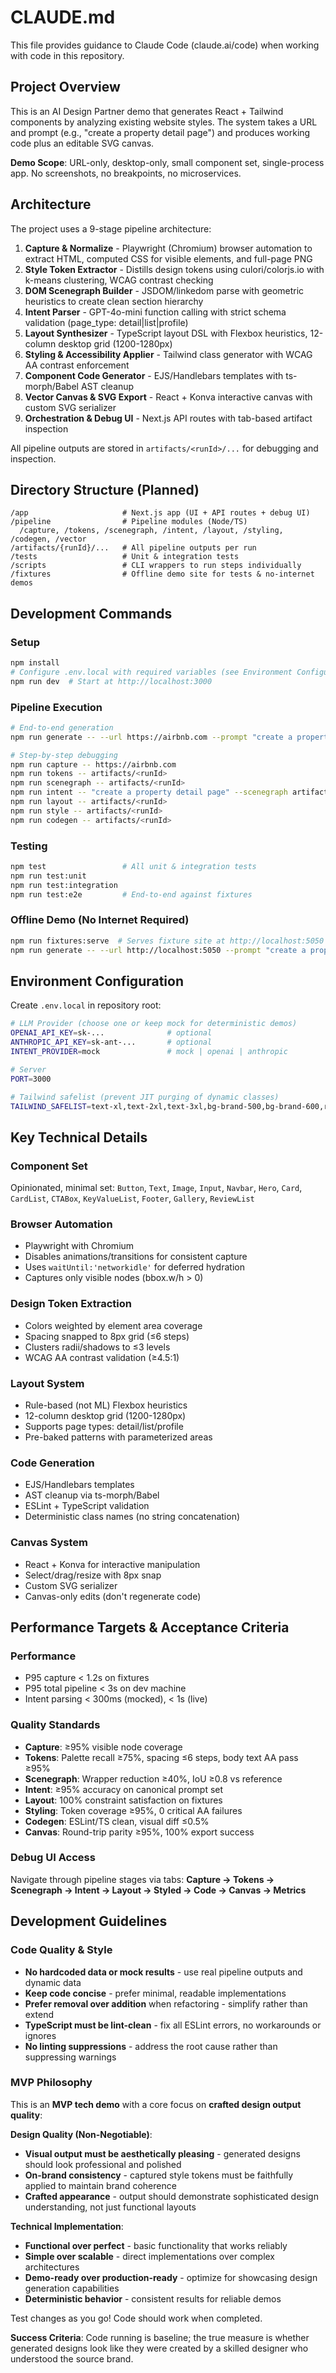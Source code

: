 # CLAUDE.md

This file provides guidance to Claude Code (claude.ai/code) when working with code in this repository.

## Project Overview

This is an AI Design Partner demo that generates React + Tailwind components by analyzing existing website styles. The system takes a URL and prompt (e.g., "create a property detail page") and produces working code plus an editable SVG canvas.

**Demo Scope**: URL-only, desktop-only, small component set, single-process app. No screenshots, no breakpoints, no microservices.

## Architecture

The project uses a 9-stage pipeline architecture:

1. **Capture & Normalize** - Playwright (Chromium) browser automation to extract HTML, computed CSS for visible elements, and full-page PNG
2. **Style Token Extractor** - Distills design tokens using culori/colorjs.io with k-means clustering, WCAG contrast checking
3. **DOM Scenegraph Builder** - JSDOM/linkedom parse with geometric heuristics to create clean section hierarchy
4. **Intent Parser** - GPT-4o-mini function calling with strict schema validation (page_type: detail|list|profile)
5. **Layout Synthesizer** - TypeScript layout DSL with Flexbox heuristics, 12-column desktop grid (1200-1280px)
6. **Styling & Accessibility Applier** - Tailwind class generator with WCAG AA contrast enforcement
7. **Component Code Generator** - EJS/Handlebars templates with ts-morph/Babel AST cleanup
8. **Vector Canvas & SVG Export** - React + Konva interactive canvas with custom SVG serializer
9. **Orchestration & Debug UI** - Next.js API routes with tab-based artifact inspection

All pipeline outputs are stored in `artifacts/<runId>/...` for debugging and inspection.

## Directory Structure (Planned)

```
/app                     # Next.js app (UI + API routes + debug UI)
/pipeline                # Pipeline modules (Node/TS)
  /capture, /tokens, /scenegraph, /intent, /layout, /styling, /codegen, /vector
/artifacts/{runId}/...   # All pipeline outputs per run
/tests                   # Unit & integration tests
/scripts                 # CLI wrappers to run steps individually
/fixtures                # Offline demo site for tests & no-internet demos
```

## Development Commands

### Setup
```bash
npm install
# Configure .env.local with required variables (see Environment Configuration below)
npm run dev  # Start at http://localhost:3000
```

### Pipeline Execution
```bash
# End-to-end generation
npm run generate -- --url https://airbnb.com --prompt "create a property detail page"

# Step-by-step debugging
npm run capture -- https://airbnb.com
npm run tokens -- artifacts/<runId>
npm run scenegraph -- artifacts/<runId>
npm run intent -- "create a property detail page" --scenegraph artifacts/<runId>/scenegraph.json
npm run layout -- artifacts/<runId>
npm run style -- artifacts/<runId>
npm run codegen -- artifacts/<runId>
```

### Testing
```bash
npm test                 # All unit & integration tests
npm run test:unit
npm run test:integration
npm run test:e2e         # End-to-end against fixtures
```

### Offline Demo (No Internet Required)
```bash
npm run fixtures:serve  # Serves fixture site at http://localhost:5050
npm run generate -- --url http://localhost:5050 --prompt "create a property detail page"
```

## Environment Configuration

Create `.env.local` in repository root:

```bash
# LLM Provider (choose one or keep mock for deterministic demos)
OPENAI_API_KEY=sk-...              # optional
ANTHROPIC_API_KEY=sk-ant-...       # optional
INTENT_PROVIDER=mock               # mock | openai | anthropic

# Server
PORT=3000

# Tailwind safelist (prevent JIT purging of dynamic classes)
TAILWIND_SAFELIST=text-xl,text-2xl,text-3xl,bg-brand-500,bg-brand-600,rounded-r0,shadow-s0,shadow-s1,shadow-s2
```

## Key Technical Details

### Component Set
Opinionated, minimal set: `Button`, `Text`, `Image`, `Input`, `Navbar`, `Hero`, `Card`, `CardList`, `CTABox`, `KeyValueList`, `Footer`, `Gallery`, `ReviewList`

### Browser Automation
- Playwright with Chromium
- Disables animations/transitions for consistent capture
- Uses `waitUntil:'networkidle'` for deferred hydration
- Captures only visible nodes (bbox.w/h > 0)

### Design Token Extraction
- Colors weighted by element area coverage
- Spacing snapped to 8px grid (≤6 steps)
- Clusters radii/shadows to ≤3 levels
- WCAG AA contrast validation (≥4.5:1)

### Layout System
- Rule-based (not ML) Flexbox heuristics
- 12-column desktop grid (1200-1280px)
- Supports page types: detail/list/profile
- Pre-baked patterns with parameterized areas

### Code Generation
- EJS/Handlebars templates
- AST cleanup via ts-morph/Babel
- ESLint + TypeScript validation
- Deterministic class names (no string concatenation)

### Canvas System
- React + Konva for interactive manipulation
- Select/drag/resize with 8px snap
- Custom SVG serializer
- Canvas-only edits (don't regenerate code)

## Performance Targets & Acceptance Criteria

### Performance
- P95 capture < 1.2s on fixtures
- P95 total pipeline < 3s on dev machine
- Intent parsing < 300ms (mocked), < 1s (live)

### Quality Standards
- **Capture**: ≥95% visible node coverage
- **Tokens**: Palette recall ≥75%, spacing ≤6 steps, body text AA pass ≥95%
- **Scenegraph**: Wrapper reduction ≥40%, IoU ≥0.8 vs reference
- **Intent**: ≥95% accuracy on canonical prompt set
- **Layout**: 100% constraint satisfaction on fixtures
- **Styling**: Token coverage ≥95%, 0 critical AA failures
- **Codegen**: ESLint/TS clean, visual diff ≤0.5%
- **Canvas**: Round-trip parity ≥95%, 100% export success

### Debug UI Access
Navigate through pipeline stages via tabs: **Capture → Tokens → Scenegraph → Intent → Layout → Styled → Code → Canvas → Metrics**

## Development Guidelines

### Code Quality & Style
- **No hardcoded data or mock results** - use real pipeline outputs and dynamic data
- **Keep code concise** - prefer minimal, readable implementations
- **Prefer removal over addition** when refactoring - simplify rather than extend
- **TypeScript must be lint-clean** - fix all ESLint errors, no workarounds or ignores
- **No linting suppressions** - address the root cause rather than suppressing warnings

### MVP Philosophy
This is an **MVP tech demo** with a core focus on **crafted design output quality**:

**Design Quality (Non-Negotiable)**:
- **Visual output must be aesthetically pleasing** - generated designs should look professional and polished
- **On-brand consistency** - captured style tokens must be faithfully applied to maintain brand coherence
- **Crafted appearance** - output should demonstrate sophisticated design understanding, not just functional layouts

**Technical Implementation**:
- **Functional over perfect** - basic functionality that works reliably
- **Simple over scalable** - direct implementations over complex architectures
- **Demo-ready over production-ready** - optimize for showcasing design generation capabilities
- **Deterministic behavior** - consistent results for reliable demos


Test changes as you go! Code should work when completed.

**Success Criteria**: Code running is baseline; the true measure is whether generated designs look like they were created by a skilled designer who understood the source brand.